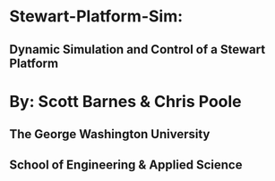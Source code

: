 # Stewart-Platform-Sim:

##  Dynamic Simulation and Control of a Stewart Platform

# By: Scott Barnes & Chris Poole
## The George Washington University
## School of Engineering & Applied Science